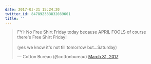 ```yaml
---
date: 2017-03-31 15:24:20
twitter_id: 847892333832089601
title: ''
---
```


<blockquote class="twitter-tweet"><p lang="en" dir="ltr">FYI: No Free Shirt Friday today because APRIL FOOLS of course there&#39;s Free Shirt Friday!<br><br>(yes we know it&#39;s not till tomorrow but…Saturday)</p>&mdash; Cotton Bureau (@cottonbureau) <a href="https://twitter.com/cottonbureau/status/847886756796039168?ref_src=twsrc%5Etfw">March 31, 2017</a></blockquote>
<script async src="https://platform.twitter.com/widgets.js" charset="utf-8"></script>
